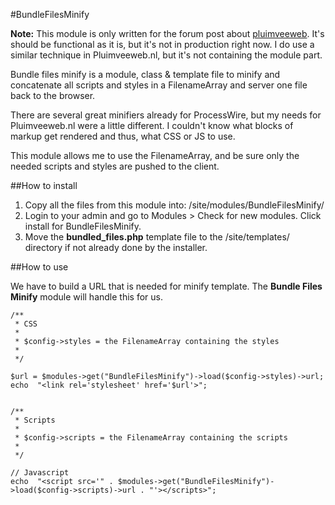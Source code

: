 #BundleFilesMinify

**Note:** This module is only written for the forum post about [pluimveeweb](http://processwire.com/talk/topic/5432-launch-wwwpluimveewebnl/?hl=pluimveeweb). It's should be functional as it is, but it's not in production right now. I do use a similar technique in Pluimveeweb.nl, but it's not containing the module part.

Bundle files minify is a module, class & template file to minify and concatenate all scripts and styles in a FilenameArray and server one file back to the browser.

There are several great minifiers already for ProcessWire, but my needs for Pluimveeweb.nl were a little different. I couldn't know what blocks of markup get rendered and thus, what CSS or JS to use.

This module allows me to use the FilenameArray, and be sure only the needed scripts and styles are pushed to the client.

##How to install

1. Copy all the files from this module into: /site/modules/BundleFilesMinify/
2. Login to your admin and go to Modules > Check for new modules. Click install for BundleFilesMinify.
3. Move the **bundled_files.php** template file to the /site/templates/ directory if not already done by the installer.

##How to use

We have to build a URL that is needed for minify template. The **Bundle Files Minify** module will handle this for us.

```
/**
 * CSS
 *
 * $config->styles = the FilenameArray containing the styles
 *
 */
 
$url = $modules->get("BundleFilesMinify")->load($config->styles)->url;
echo  "<link rel='stylesheet' href='$url'>";


/**
 * Scripts
 *
 * $config->scripts = the FilenameArray containing the scripts
 *
 */

// Javascript 
echo  "<script src='" . $modules->get("BundleFilesMinify")->load($config->scripts)->url . "'></scripts>";

```


